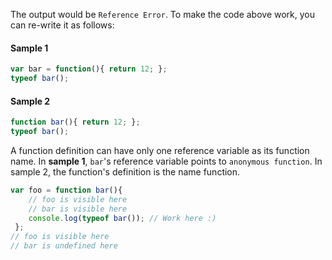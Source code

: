 The output would be `Reference Error`. To make the code above work, you can re-write it as follows:

#### Sample 1
```js
var bar = function(){ return 12; };
typeof bar();  
```

#### Sample 2
```js
function bar(){ return 12; };
typeof bar();  
```

A function definition can have only one reference variable as its function name. In **sample 1**, `bar`'s reference variable points to `anonymous function`. In sample 2, the function's definition is the name function.

```js
var foo = function bar(){ 
    // foo is visible here 
    // bar is visible here
 	console.log(typeof bar()); // Work here :)
 };
// foo is visible here
// bar is undefined here
```